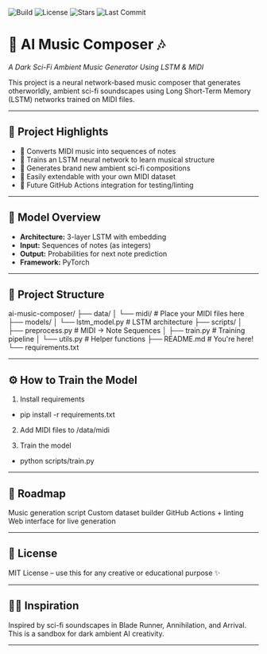 ![Build](https://github.com/absolute-antwaun/ai-music-composer/actions/workflows/python-app.yml/badge.svg)
![License](https://img.shields.io/github/license/absolute-antwaun/ai-music-composer)
![Stars](https://img.shields.io/github/stars/absolute-antwaun/ai-music-composer?style=social)
![Last Commit](https://img.shields.io/github/last-commit/absolute-antwaun/ai-music-composer)

# 🎼 AI Music Composer 🎶
*A Dark Sci-Fi Ambient Music Generator Using LSTM & MIDI*

This project is a neural network-based music composer that generates otherworldly, ambient sci-fi soundscapes using Long Short-Term Memory (LSTM) networks trained on MIDI files.

---

## 🚀 Project Highlights

- 🎹 Converts MIDI music into sequences of notes
- 🧠 Trains an LSTM neural network to learn musical structure
- 🎼 Generates brand new ambient sci-fi compositions
- 🧰 Easily extendable with your own MIDI dataset
- 🧪 Future GitHub Actions integration for testing/linting

---

## 🧠 Model Overview

- **Architecture:** 3-layer LSTM with embedding
- **Input:** Sequences of notes (as integers)
- **Output:** Probabilities for next note prediction
- **Framework:** PyTorch

---

## 📂 Project Structure

ai-music-composer/
├── data/
│ └── midi/ # Place your MIDI files here
├── models/
│ └── lstm_model.py # LSTM architecture
├── scripts/
│ ├── preprocess.py # MIDI → Note Sequences
│ ├── train.py # Training pipeline
│ └── utils.py # Helper functions
├── README.md # You're here!
└── requirements.txt

---

## ⚙️ How to Train the Model

1. Install requirements
- pip install -r requirements.txt

2. Add MIDI files to /data/midi

3. Train the model
- python scripts/train.py

---

## 🔮 Roadmap

Music generation script
Custom dataset builder
GitHub Actions + linting
Web interface for live generation

---

## 📜 License

MIT License – use this for any creative or educational purpose ✨

---

## 🧙‍♂️ Inspiration

Inspired by sci-fi soundscapes in Blade Runner, Annihilation, and Arrival. This is a sandbox for dark ambient AI creativity.

---
